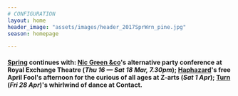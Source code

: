 ```yaml
---
# CONFIGURATION
layout: home
header_image: "assets/images/header_2017SprWrn_pine.jpg"
season: homepage

---
```

#### [Spring](/current/2017-spring) continues with: [Nic Green &co](/current/2017-spring/green)'s alternative party conference at Royal Exchange Theatre (*Thu 16 — Sat 18 Mar, 7.30pm*); [Haphazard](/current/2017-haphazard)'s free April Fool's afternoon for the curious of all ages at Z-arts (*Sat 1 Apr*); [Turn](/current/2017-turn) (*Fri 28 Apr*)'s whirlwind of dance at Contact.
